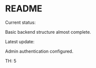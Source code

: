 # README

Current status:

Basic backend structure almost complete.

Latest update:

Admin authentication configured. 


TH: 5
